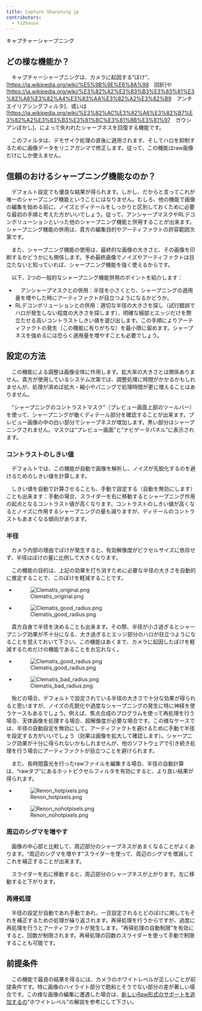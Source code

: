 ```yaml
---
title: Capture Sharpning jp
contributors:
  - Yz2house
---
```


<div class="pagetitle">

キャプチャーシャープニング

</div>

## どの様な機能か？

　キャプチャーシャープニングは、カメラに起因する“ぼけ”、
\[<https://ja.wikipedia.org/wiki/%E5%9B%9E%E6%8A%98>　回折\]や\[<https://ja.wikipedia.org/wiki/%E3%82%A2%E3%83%B3%E3%83%81%E3%82%A8%E3%82%A4%E3%83%AA%E3%82%A2%E3%82%B9>　アンチエイリアシングフィルタ\]、或いは
\[<https://ja.wikipedia.org/wiki/%E3%82%AC%E3%82%A6%E3%82%B7%E3%82%A2%E3%83%B3%E3%81%BC%E3%81%8B%E3%81%97>　ガウシアンぼかし\]、によって失われたシャープネスを回復する機能です。

　このフィルタは、デモザイク処理の直後に適用されます、そしてハロを抑制するために画像データをリニアガンマで修正します。従って、この機能はraw画像だけにしか使えません。

## 信頼のおけるシャープニング機能なのか？

　デフォルト設定でも優良な結果が得られます。しかし、だからと言ってこれが唯一のシャープニング機能ということにはなりません。むしろ、他の機能で画像の編集を始める前に、ノイズとディテールをしっかりと区別しておくために必要な最初の手順と考えた方がいいでしょう。従って、アンシャープマスクやRLデコンボリューションといった他のシャープニング機能と併用することが出来ます。シャープニング機能の併用は、貴方の編集目的やアーティファクトの許容範囲次第です。

　また、シャープニング機能の使用は、最終的な画像の大きさと、その画像を印刷するかどうかにも関係します。予め最終画像でノイズやアーティファクトは目立たないと知っていれば、シャープニング機能を強く使えるからです。

　以下、2つの一般的なシャープニング機能併用のポイントを紹介します：

- 　アンシャープマスクとの併用：半径を小さくとり、シャープニングの適用量を増やした時にアーティファクトが目立つようになるかどうか。
- RLデコンボリューションとの併用：適切な半径の大きさを探し（試行錯誤でハロが発生しない程度の大きさを探します）、明確な細部とエッジだけを際立たせる高いコントラストしきい値を選び出します。この手順によりアーティファクトの発生（この機能に有りがちな）を最小限に留めます。シャープネスを強めるには恐らく適用量を増やすことも必要でしょう。

## 設定の方法

　この機能による調整は画像全体に作用します。拡大率の大きさとは関係ありません。貴方が使用しているシステム次第では、調整処理に時間がかかるかもしれませんが、処理が済めば拡大・縮小やパニングで処理時間が更に増えることはありません。

　“シャープニングのコントラストマスク”（プレビュー画面上部のツールバー）を使って、シャープニングが働くディテール部分を確認することが出来ます。プレビュー画像の中の白い部分でシャープネスが増加します。黒い部分はシャープニングされません。マスクは“プレビュー画面”と“ナビゲータパネル”に表示されます。

### コントラストのしきい値

　デフォルトでは、この機能が自動で画像を解析し、ノイズが先鋭化するのを避けるためのしきい値を計算します。

　しきい値を自動で計算させることも、手動で設定する（自動を無効にします）ことも出来ます：手動の場合、スライダーを右に移動するとシャープニング作用の起点となるコントラスト値が高くなります。コントラストのしきい値が高くなるとノイズに作用するシャープニングの量も減りますが、ディテールのコントラストもあまくなる傾向があります。

### 半径

　カメラ内部の理由でぼけが発生すると、有効解像度がピクセルサイズに依存せず、半径はぼけの量に比例して大きくなります。

　この機能の目的は、上記の効果を打ち消すために必要な半径の大きさを自動的に推定することで、このぼけを軽減することです。

<div>

- <figure>
  <img src="/images/Clematis_original.png" title="Clematis_original.png" />
  <figcaption>Clematis_original.png</figcaption>
  </figure>

- <figure>
  <img src="/images/Clematis_good_radius.png" title="Clematis_good_radius.png" />
  <figcaption>Clematis_good_radius.png</figcaption>
  </figure>

</div>

　貴方自身で半径を決めることも出来ます。その際、半径が小さ過ぎるとシャープニング効果が不十分になる、大き過ぎるとエッジ部分のハロが目立つようになることを覚えておいて下さい。この機能はあくまで、カメラに起因したぼけを軽減するためだけの機能であることをお忘れなく。

<div>

- <figure>
  <img src="/images/Clematis_good_radius.png" title="Clematis_good_radius.png" />
  <figcaption>Clematis_good_radius.png</figcaption>
  </figure>

- <figure>
  <img src="/images/Clematis_bad_radius.png" title="Clematis_bad_radius.png" />
  <figcaption>Clematis_bad_radius.png</figcaption>
  </figure>

</div>

　殆どの場合、デフォルトで設定されている半径の大きさで十分な効果が得られると思いますが、ノイズの先鋭化や過度なシャープニングの発生に特に神経を使うケースもあるでしょう。例えば、焦点合成のプログラムを使って再処理を行う場合、天体画像を処理する場合、超解像度が必要な場合です。この様なケースでは、半径の自動設定を無効にして、アーティファクトを避けるために手動で半径を設定する方がいいでしょう（効果は画像を拡大して確認します）。シャープニング効果が十分に得られないかもしれませんが、他のソフトウェアで引き続き処理を行う場合にアーティファクトが目立つことを避けられます。

　また、長時間露光を行ったrawファイルを編集する場合、半径の自動計算は、“rawタブ”にあるホットピクセルフィルタを有効にすると、より良い結果が得られます。

<div>

- <figure>
  <img src="/images/Renon_hotpixels.png" title="Renon_hotpixels.png" />
  <figcaption>Renon_hotpixels.png</figcaption>
  </figure>

- <figure>
  <img src="/images/Renon_nohotpixels.png" title="Renon_nohotpixels.png" />
  <figcaption>Renon_nohotpixels.png</figcaption>
  </figure>

</div>

### 周辺のシグマを増やす

　画像の中心部と比較して、周辺部分のシャープネスがあまくなることがよくあります。“周辺のシグマを増やす”スライダーを使って、周辺のシグマを増減してこれを補正することが出来ます。

　スライダーを右に移動すると、周辺部分のシャープネスが上がります。左に移動すると下がります。

### 再帰処理

　半径の設定が自動であれ手動であれ、一旦設定されるとどのぼけに関してもそれを補正するための処理が繰り返されます。再帰処理を行うからですが、過度に再処理を行うとアーティファクトが発生します。“再帰処理の自動制限”を有効にすると、回数が制限されます。再帰処理の回数のスライダーを使って手動で制限することも可能です。

## 前提条件

　この機能で最良の結果を得るには、カメラのホワイトレベルが正しいことが前提条件です。特に画像のハイライト部分で飽和とそうでない部分の差が著しい場合です。この様な画像の編集に遭遇した場合は、[新しいRaw形式のサポートを追加するの](adding_support_for_new_raw_formats/jp)“ホワイトレベル”の解説を参考にして下さい。
